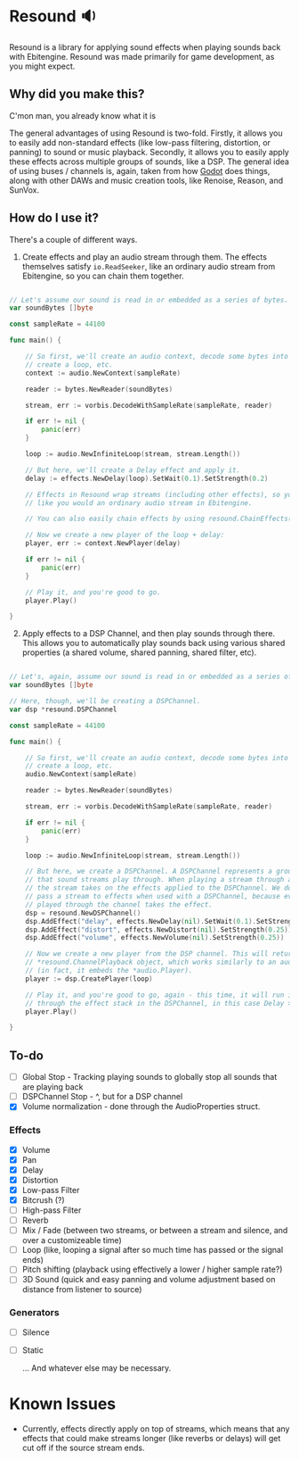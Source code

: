 # Resound 🔉

Resound is a library for applying sound effects when playing sounds back with Ebitengine. Resound was made primarily for game development, as you might expect.

## Why did you make this?

C'mon man, you already know what it is

The general advantages of using Resound is two-fold. Firstly, it allows you to easily add non-standard effects (like low-pass filtering, distortion, or panning) to sound or music playback. Secondly, it allows you to easily apply these effects across multiple groups of sounds, like a DSP. The general idea of using buses / channels is, again, taken from how [Godot](https://godotengine.org/) does things, along with other DAWs and music creation tools, like Renoise, Reason, and SunVox.

## How do I use it?

There's a couple of different ways.

1) Create effects and play an audio stream through them. The effects themselves satisfy `io.ReadSeeker`, like an ordinary audio stream from Ebitengine, so you can chain them together.

```go

// Let's assume our sound is read in or embedded as a series of bytes.
var soundBytes []byte

const sampleRate = 44100

func main() {

    // So first, we'll create an audio context, decode some bytes into a stream,
    // create a loop, etc. 
    context := audio.NewContext(sampleRate)

    reader := bytes.NewReader(soundBytes)

	stream, err := vorbis.DecodeWithSampleRate(sampleRate, reader)

	if err != nil {
		panic(err)
	}

	loop := audio.NewInfiniteLoop(stream, stream.Length())

    // But here, we'll create a Delay effect and apply it.
    delay := effects.NewDelay(loop).SetWait(0.1).SetStrength(0.2)

    // Effects in Resound wrap streams (including other effects), so you can just use them
    // like you would an ordinary audio stream in Ebitengine.

    // You can also easily chain effects by using resound.ChainEffects().

    // Now we create a new player of the loop + delay:
	player, err := context.NewPlayer(delay)

	if err != nil {
		panic(err)
	}

    // Play it, and you're good to go.
	player.Play()

}

```

2) Apply effects to a DSP Channel, and then play sounds through there. This allows you to automatically play sounds back using various shared properties (a shared volume, shared panning, shared filter, etc).

```go

// Let's, again, assume our sound is read in or embedded as a series of bytes.
var soundBytes []byte

// Here, though, we'll be creating a DSPChannel.
var dsp *resound.DSPChannel

const sampleRate = 44100

func main() {

    // So first, we'll create an audio context, decode some bytes into a stream,
    // create a loop, etc. 
    audio.NewContext(sampleRate)

    reader := bytes.NewReader(soundBytes)

    stream, err := vorbis.DecodeWithSampleRate(sampleRate, reader)

    if err != nil {
	    panic(err)
    }

    loop := audio.NewInfiniteLoop(stream, stream.Length())

    // But here, we create a DSPChannel. A DSPChannel represents a group of effects
    // that sound streams play through. When playing a stream through a DSPChannel,
    // the stream takes on the effects applied to the DSPChannel. We don't have to
    // pass a stream to effects when used with a DSPChannel, because every stream
    // played through the channel takes the effect.
    dsp = resound.NewDSPChannel()
    dsp.AddEffect("delay", effects.NewDelay(nil).SetWait(0.1).SetStrength(0.25))
    dsp.AddEffect("distort", effects.NewDistort(nil).SetStrength(0.25))
    dsp.AddEffect("volume", effects.NewVolume(nil).SetStrength(0.25))

    // Now we create a new player from the DSP channel. This will return a
    // *resound.ChannelPlayback object, which works similarly to an audio.Player
    // (in fact, it embeds the *audio.Player).
    player := dsp.CreatePlayer(loop)

    // Play it, and you're good to go, again - this time, it will run its playback
    // through the effect stack in the DSPChannel, in this case Delay > Distort > Volume.
	player.Play()

}

```

## To-do

- [ ] Global Stop - Tracking playing sounds to globally stop all sounds that are playing back
- [ ] DSPChannel Stop - ^, but for a DSP channel
- [x] Volume normalization - done through the AudioProperties struct.

### Effects

- [X] Volume
- [X] Pan
- [X] Delay
- [X] Distortion
- [X] Low-pass Filter
- [X] Bitcrush (?)
- [ ] High-pass Filter
- [ ] Reverb
- [ ] Mix / Fade (between two streams, or between a stream and silence, and over a customizeable time)
- [ ] Loop (like, looping a signal after so much time has passed or the signal ends)
- [ ] Pitch shifting (playback using effectively a lower / higher sample rate?)
- [ ] 3D Sound (quick and easy panning and volume adjustment based on distance from listener to source)

### Generators

- [ ] Silence
- [ ] Static

  ... And whatever else may be necessary.

# Known Issues

- Currently, effects directly apply on top of streams, which means that any effects that could make streams longer (like reverbs or delays) will get cut off if the source stream ends.